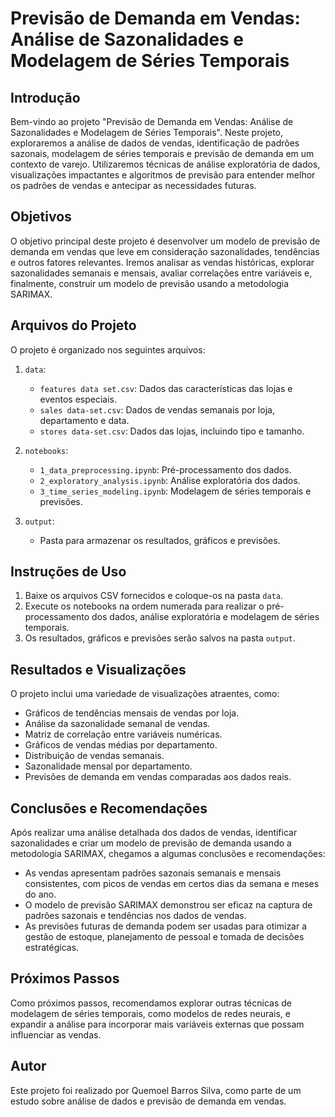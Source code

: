# Previsão de Demanda em Vendas: Análise de Sazonalidades e Modelagem de Séries Temporais


## Introdução

Bem-vindo ao projeto "Previsão de Demanda em Vendas: Análise de Sazonalidades e Modelagem de Séries Temporais". Neste projeto, exploraremos a análise de dados de vendas, identificação de padrões sazonais, modelagem de séries temporais e previsão de demanda em um contexto de varejo. Utilizaremos técnicas de análise exploratória de dados, visualizações impactantes e algoritmos de previsão para entender melhor os padrões de vendas e antecipar as necessidades futuras.

## Objetivos

O objetivo principal deste projeto é desenvolver um modelo de previsão de demanda em vendas que leve em consideração sazonalidades, tendências e outros fatores relevantes. Iremos analisar as vendas históricas, explorar sazonalidades semanais e mensais, avaliar correlações entre variáveis e, finalmente, construir um modelo de previsão usando a metodologia SARIMAX.

## Arquivos do Projeto

O projeto é organizado nos seguintes arquivos:

1. `data`:
   - `features data set.csv`: Dados das características das lojas e eventos especiais.
   - `sales data-set.csv`: Dados de vendas semanais por loja, departamento e data.
   - `stores data-set.csv`: Dados das lojas, incluindo tipo e tamanho.

2. `notebooks`:
   - `1_data_preprocessing.ipynb`: Pré-processamento dos dados.
   - `2_exploratory_analysis.ipynb`: Análise exploratória dos dados.
   - `3_time_series_modeling.ipynb`: Modelagem de séries temporais e previsões.

3. `output`:
   - Pasta para armazenar os resultados, gráficos e previsões.

## Instruções de Uso

1. Baixe os arquivos CSV fornecidos e coloque-os na pasta `data`.
2. Execute os notebooks na ordem numerada para realizar o pré-processamento dos dados, análise exploratória e modelagem de séries temporais.
3. Os resultados, gráficos e previsões serão salvos na pasta `output`.

## Resultados e Visualizações

O projeto inclui uma variedade de visualizações atraentes, como:

- Gráficos de tendências mensais de vendas por loja.
- Análise da sazonalidade semanal de vendas.
- Matriz de correlação entre variáveis numéricas.
- Gráficos de vendas médias por departamento.
- Distribuição de vendas semanais.
- Sazonalidade mensal por departamento.
- Previsões de demanda em vendas comparadas aos dados reais.

## Conclusões e Recomendações

Após realizar uma análise detalhada dos dados de vendas, identificar sazonalidades e criar um modelo de previsão de demanda usando a metodologia SARIMAX, chegamos a algumas conclusões e recomendações:

- As vendas apresentam padrões sazonais semanais e mensais consistentes, com picos de vendas em certos dias da semana e meses do ano.
- O modelo de previsão SARIMAX demonstrou ser eficaz na captura de padrões sazonais e tendências nos dados de vendas.
- As previsões futuras de demanda podem ser usadas para otimizar a gestão de estoque, planejamento de pessoal e tomada de decisões estratégicas.

## Próximos Passos

Como próximos passos, recomendamos explorar outras técnicas de modelagem de séries temporais, como modelos de redes neurais, e expandir a análise para incorporar mais variáveis externas que possam influenciar as vendas.

## Autor

Este projeto foi realizado por Quemoel Barros Silva, como parte de um estudo sobre análise de dados e previsão de demanda em vendas.



